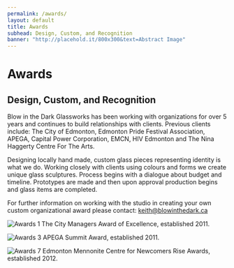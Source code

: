 ```yaml
---
permalink: /awards/
layout: default
title: Awards
subhead: Design, Custom, and Recognition
banner: "http://placehold.it/800x300&text=Abstract Image"
---
```


# Awards

## Design, Custom, and Recognition

Blow in the Dark Glassworks has been working with organizations for over 5 years and continues to build relationships with clients. Previous clients include: The City of Edmonton, Edmonton Pride Festival Association, APEGA, Capital Power Corporation, EMCN, HIV Edmonton and The Nina Haggerty Centre For The Arts. 

Designing locally hand made, custom glass pieces representing identity is what we do. Working closely with clients using colours and forms we create unique glass sculptures. Process begins with a dialogue about budget and timeline. Prototypes are made and then upon approval production begins and glass items are completed. 

For further information on working with the studio in creating your own custom organizational award please contact: <keith@blowinthedark.ca>

![Awards 1](http://placehold.it/800x300&text=Awards1 "Awards 1")
The City Managers Award of Excellence, established 2011.

![Awards 3](http://placehold.it/800x300&text=Awards3 "Awards 3")
APEGA Summit Award, established 2011.

![Awards 7](http://placehold.it/800x300&text=Awards7 "Awards 7")
Edmonton Mennonite Centre for Newcomers Rise Awards, established 2012.
